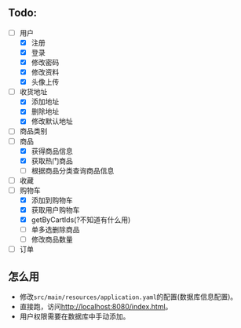 ## Todo:
- [ ] 用户
  - [x] 注册
  - [x] 登录
  - [x] 修改密码
  - [x] 修改资料
  - [x] 头像上传
- [ ] 收货地址
  - [x] 添加地址
  - [x] 删除地址
  - [x] 修改默认地址
- [ ] 商品类别
- [ ] 商品
  - [x] 获得商品信息
  - [x] 获取热门商品
  - [ ] 根据商品分类查询商品信息

- [ ] 收藏
- [ ] 购物车
  - [x] 添加到购物车
  - [x] 获取用户购物车
  - [x] getByCartIds(?不知道有什么用)
  - [ ] 单多选删除商品
  - [ ] 修改商品数量
- [ ] 订单

## 怎么用
- 修改`src/main/resources/application.yaml`的配置(数据库信息配置)。
- 直接跑，访问[http://localhost:8080/index.html]()。
- 用户权限需要在数据库中手动添加。
